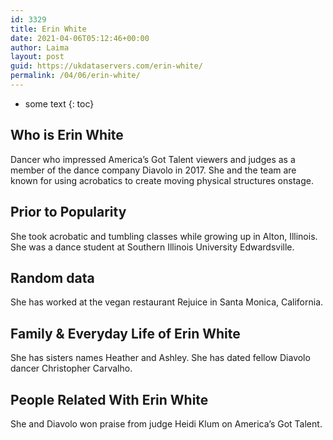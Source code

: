 ```yaml
---
id: 3329
title: Erin White
date: 2021-04-06T05:12:46+00:00
author: Laima
layout: post
guid: https://ukdataservers.com/erin-white/
permalink: /04/06/erin-white/
---
```


* some text
{: toc}


## Who is Erin White
                  
                  
                  
Dancer who impressed America&#8217;s Got Talent viewers and judges as a member of the dance company Diavolo in 2017. She and the team are known for using acrobatics to create moving physical structures onstage.
                  
              
            
              
            
                
                
                
## Prior to Popularity
                  
                  
                  
She took acrobatic and tumbling classes while growing up in Alton, Illinois. She was a dance student at Southern Illinois University Edwardsville.
                  
              
            
              
            
                
                
                
## Random data
                  
                  
                  
She has worked at the vegan restaurant Rejuice in Santa Monica, California.
                  
              
            
              
            
                
                
                
## Family & Everyday Life of Erin White
                  
                  
                  
She has sisters names Heather and Ashley. She has dated fellow Diavolo dancer Christopher Carvalho.
                  
              
            
              
            
                
                
                
## People Related With Erin White
                  
                  
                  
She and Diavolo won praise from judge Heidi Klum on America&#8217;s Got Talent.
                  
              
            
              
            
                
              
            
              
              
            
            
              
            
          
          
          